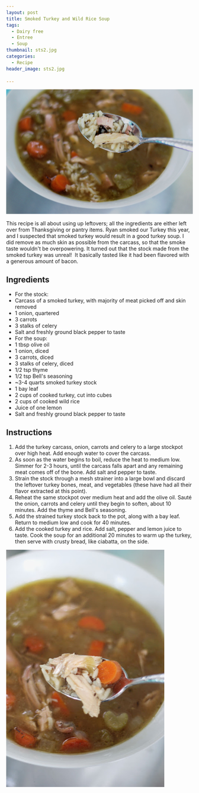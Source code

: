 ```yaml
---
layout: post
title: Smoked Turkey and Wild Rice Soup
tags:
  - Dairy free
  - Entree
  - Soup
thumbnail: sts2.jpg
categories:
  - Recipe
header_image: sts2.jpg

---
```


![Image of Smoked Turkey and Wild Rice Soup.](/upload/sts2.jpg)

This recipe is all about using up leftovers; all the ingredients are either left over from Thanksgiving or pantry items. Ryan smoked our Turkey this year, and I suspected that smoked turkey would result in a good turkey soup. I did remove as much skin as possible from the carcass, so that the smoke taste wouldn't be overpowering. It turned out that the stock made from the smoked turkey was unreal!  It basically tasted like it had been flavored with a generous amount of bacon.

## Ingredients

- For the stock:
- Carcass of a smoked turkey, with majority of meat picked off and skin removed
- 1 onion, quartered
- 3 carrots
- 3 stalks of celery
- Salt and freshly ground black pepper to taste
- For the soup:
- 1 tbsp olive oil
- 1 onion, diced
- 3 carrots, diced
- 3 stalks of celery, diced
- 1/2 tsp thyme
- 1/2 tsp Bell's seasoning
- ~3-4 quarts smoked turkey stock
- 1 bay leaf
- 2 cups of cooked turkey, cut into cubes
- 2 cups of cooked wild rice
- Juice of one lemon
- Salt and freshly ground black pepper to taste

## Instructions

1. Add the turkey carcass, onion, carrots and celery to a large stockpot over high heat. Add enough water to cover the carcass.
1. As soon as the water begins to boil, reduce the heat to medium low. Simmer for 2-3 hours, until the carcass falls apart and any remaining meat comes off of the bone. Add salt and pepper to taste. 
1. Strain the stock through a mesh strainer into a large bowl and discard the leftover turkey bones, meat, and vegetables (these have had all their flavor extracted at this point).
1. Reheat the same stockpot over medium heat and add the olive oil. Sauté the onion, carrots and celery until they begin to soften, about 10 minutes. Add the thyme and Bell's seasoning. 
1. Add the strained turkey stock back to the pot, along with a bay leaf. Return to medium low and cook for 40 minutes. 
1. Add the cooked turkey and rice. Add salt, pepper and lemon juice to taste. Cook the soup for an additional 20 minutes to warm up the turkey, then serve with crusty bread, like ciabatta, on the side.





![Image of Smoked Turkey and Wild Rice Soup.](/upload/sts1.jpg)